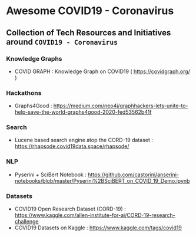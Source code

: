 # Awesome COVID19 - Coronavirus

## Collection of Tech Resources and Initiatives around `COVID19 - Coronavirus`


### Knowledge Graphs

* COVID GRAPH : Knowledge Graph on COVID19 ( https://covidgraph.org/ )

### Hackathons

* Graphs4Good : https://medium.com/neo4j/graphhackers-lets-unite-to-help-save-the-world-graphs4good-2020-fed53562b41f

### Search

* Lucene based search engine atop the CORD-19 dataset : https://rhapsode.covid19data.space/rhapsode/

### NLP

* Pyserini + SciBert Notebook : https://github.com/castorini/anserini-notebooks/blob/master/Pyserini%2BSciBERT_on_COVID_19_Demo.ipynb

### Datasets

* COVID19 Open Research Dataset (CORD-19) : https://www.kaggle.com/allen-institute-for-ai/CORD-19-research-challenge
* COVID19 Datasets on Kaggle : https://www.kaggle.com/tags/covid19
